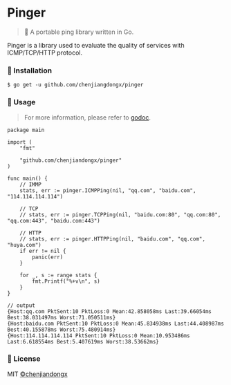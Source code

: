 # Pinger

> 📌 A portable ping library written in Go.

Pinger is a library used to evaluate the quality of services with ICMP/TCP/HTTP protocol.

### 🔰 Installation

```shell
$ go get -u github.com/chenjiangdongx/pinger
```

### 📝 Usage

> For more information, please refer to [godoc](https://godoc.org/github.com/chenjiandongx/pinger).

```golang
package main

import (
	"fmt"

	"github.com/chenjiandongx/pinger"
)

func main() {
	// IMMP
	stats, err := pinger.ICMPPing(nil, "qq.com", "baidu.com", "114.114.114.114")

	// TCP
	// stats, err := pinger.TCPPing(nil, "baidu.com:80", "qq.com:80", "qq.com:443", "baidu.com:443")

	// HTTP
	// stats, err := pinger.HTTPPing(nil, "baidu.com", "qq.com", "huya.com")
	if err != nil {
		panic(err)
	}

	for _, s := range stats {
		fmt.Printf("%+v\n", s)
	}
}

// output
{Host:qq.com PktSent:10 PktLoss:0 Mean:42.858058ms Last:39.66054ms Best:38.031497ms Worst:71.050511ms}
{Host:baidu.com PktSent:10 PktLoss:0 Mean:45.834938ms Last:44.408987ms Best:40.155878ms Worst:75.480914ms}
{Host:114.114.114.114 PktSent:10 PktLoss:0 Mean:10.953486ms Last:6.618554ms Best:5.407619ms Worst:38.53662ms}
```

### 📃 License

MIT [©chenjiandongx](https://github.com/chenjiandongx)
